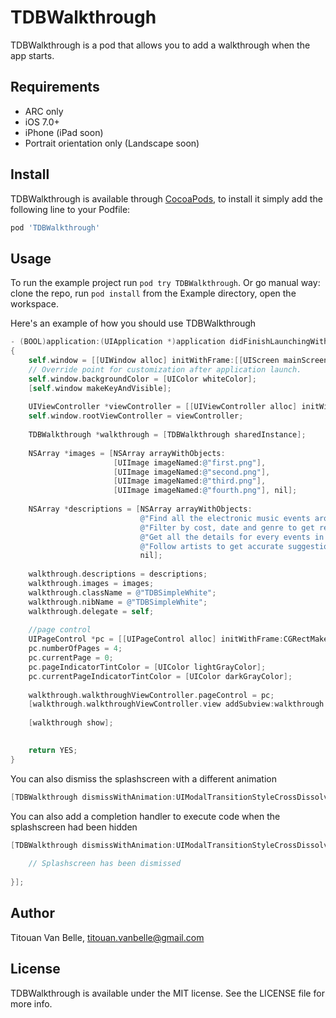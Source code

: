 # TDBWalkthrough

TDBWalkthrough is a pod that allows you to add a walkthrough when the app starts.

## Requirements

- ARC only
- iOS 7.0+
- iPhone (iPad soon)
- Portrait orientation only (Landscape soon)

## Install

TDBWalkthrough is available through [CocoaPods](http://cocoapods.org), to install
it simply add the following line to your Podfile:

```ruby
pod 'TDBWalkthrough'
```

## Usage

To run the example project run `pod try TDBWalkthrough`. Or go manual way: clone the repo, run `pod install` from the Example directory, open the workspace.

Here's an example of how you should use TDBWalkthrough

```objective-c
- (BOOL)application:(UIApplication *)application didFinishLaunchingWithOptions:(NSDictionary *)launchOptions
{
    self.window = [[UIWindow alloc] initWithFrame:[[UIScreen mainScreen] bounds]];
    // Override point for customization after application launch.
    self.window.backgroundColor = [UIColor whiteColor];
    [self.window makeKeyAndVisible];
    
    UIViewController *viewController = [[UIViewController alloc] initWithNibName:nil bundle:nil];
    self.window.rootViewController = viewController;
    
    TDBWalkthrough *walkthrough = [TDBWalkthrough sharedInstance];
    
    NSArray *images = [NSArray arrayWithObjects:
                       [UIImage imageNamed:@"first.png"],
                       [UIImage imageNamed:@"second.png"],
                       [UIImage imageNamed:@"third.png"],
                       [UIImage imageNamed:@"fourth.png"], nil];
    
    NSArray *descriptions = [NSArray arrayWithObjects:
                             @"Find all the electronic music events around you",
                             @"Filter by cost, date and genre to get relevant results",
                             @"Get all the details for every events in your city",
                             @"Follow artists to get accurate suggestions in the future",
                             nil];
    
    walkthrough.descriptions = descriptions;
    walkthrough.images = images;
    walkthrough.className = @"TDBSimpleWhite";
    walkthrough.nibName = @"TDBSimpleWhite";
    walkthrough.delegate = self;
    
    //page control
    UIPageControl *pc = [[UIPageControl alloc] initWithFrame:CGRectMake(100, 518, 120, 30)];
    pc.numberOfPages = 4;
    pc.currentPage = 0;
    pc.pageIndicatorTintColor = [UIColor lightGrayColor];
    pc.currentPageIndicatorTintColor = [UIColor darkGrayColor];
    
    walkthrough.walkthroughViewController.pageControl = pc;
    [walkthrough.walkthroughViewController.view addSubview:walkthrough.walkthroughViewController.pageControl];
    
    [walkthrough show];

    
    return YES;
}

```

You can also dismiss the splashscreen with a different animation
```objective-c
[TDBWalkthrough dismissWithAnimation:UIModalTransitionStyleCrossDissolve];
```

You can also add a completion handler to execute code when the splashscreen had been hidden
```objective-c
[TDBWalkthrough dismissWithAnimation:UIModalTransitionStyleCrossDissolve completion:^{
            
    // Splashscreen has been dismissed
            
}];
```

## Author

Titouan Van Belle, titouan.vanbelle@gmail.com

## License

TDBWalkthrough is available under the MIT license. See the LICENSE file for more info.
